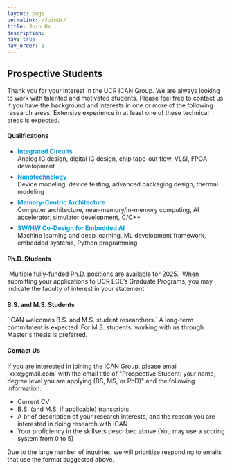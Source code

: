 ```yaml
---
layout: page
permalink: /JoinUs/
title: Join Us
description: 
nav: true
nav_order: 5
---
```

<h2>Prospective Students</h2>
Thank you for your interest in the UCR ICAN Group. We are always looking to work with talented and motivated students.
Please feel free to contact us if you have the background and interests in one or more of the following research areas.
Extensive experience in at least one of these technical areas is expected.
<br>

<h4>Qualifications</h4>

<ul style="list-style-type:disc">
<li><b><span style="color: #009cde;">Integrated Circuits</span></b></li> Analog IC design, digital IC design, chip tape-out flow, VLSI, FPGA development
<li style="margin-top: 8px;"><b><span style="color: #009cde;">Nanotechnology</span></b></li> Device modeling, device testing, advanced packaging design, thermal modeling
<li style="margin-top: 8px;"><b><span style="color: #009cde;">Memory-Centric Architecture</span></b></li> Computer architecture, near-memory/in-memory computing, AI accelerator, simulator development, C/C++
<li style="margin-top: 8px;"><b><span style="color: #009cde;">SW/HW Co-Design for Embedded AI</span></b></li> Machine learning and deep learning, ML development framework, embedded systems, Python programming
</ul>

<h4>Ph.D. Students</h4>
`Multiple fully-funded Ph.D. positions are available for 2025.` When submitting your applications to UCR ECE’s Graduate Programs, you may indicate the faculty of interest in your statement.

<h4>B.S. and M.S. Students</h4>
`ICAN welcomes B.S. and M.S. student researchers.` A long-term commitment is expected. For M.S. students, working with us through Master's thesis is preferred.

<h4>Contact Us</h4>
If you are interested in joining the ICAN Group, please email `xxx@gmail.com` with the email title of "Prospective Student: your name, degree level you are applying (BS, MS, or PhD)" and the following information:
<ul style="list-style-type:disc">
<li>Current CV</li>
<li>B.S. (and M.S. if applicable) transcripts</li>
<li>A brief description of your research interests, and the reason you are interested in doing research with ICAN</li>
<li>Your proficiency in the skillsets described above (You may use a scoring system from 0 to 5)</li>
</ul>

Due to the large number of inquiries, we will prioritize responding to emails that use the format suggested above.
<br>
<br>